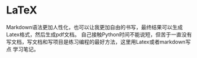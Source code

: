 LaTeX
=======

Markdown语法更加人性化，也可以让我更加自由的书写，最终结果可以生成Latex格式，然后生成pdf文档。
自己接触Python时间不能说短，但苦于一直没有写文档，写文档和写项目是练习编程的最好方法，这里用Latex或者markdown写点
学习笔记。
